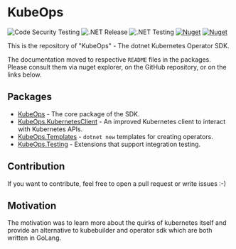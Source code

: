 # KubeOps

![Code Security Testing](https://github.com/buehler/dotnet-operator-sdk/workflows/Code%20Security%20Testing/badge.svg)
![.NET Release](https://github.com/buehler/dotnet-operator-sdk/workflows/.NET%20Release/badge.svg)
![.NET Testing](https://github.com/buehler/dotnet-operator-sdk/workflows/.NET%20Testing/badge.svg)
[![Nuget](https://img.shields.io/nuget/v/KubeOps)](https://www.nuget.org/packages/KubeOps/)
[![Nuget](https://img.shields.io/nuget/vpre/KubeOps?label=nuget%20prerelease)](https://www.nuget.org/packages/KubeOps/absoluteLatest)

This is the repository of "KubeOps" - The dotnet Kubernetes Operator SDK.

The documentation moved to respective `README` files in the packages.
Please consult them via nuget explorer, on the GitHub repository, or on the links
below.

## Packages

- [KubeOps](./kubeops.html) - The core package of the SDK.
- [KubeOps.KubernetesClient](./kubeops-kubernetesclient.html) - An improved Kubernetes client to interact with Kubernetes APIs.
- [KubeOps.Templates](./kubeops-templates.html) - `dotnet new` templates for creating operators.
- [KubeOps.Testing](./kubeops-testing.html) - Extensions that support integration testing.

## Contribution

If you want to contribute, feel free to open a pull request or write issues :-)

## Motivation

The motivation was to learn more about the quirks of kubernetes itself and
provide an alternative to kubebuilder and operator sdk which are both
written in GoLang.
